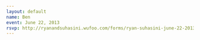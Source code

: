 ```yaml
---
layout: default
name: Ben
event: June 22, 2013
rsvp: http://ryanandsuhasini.wufoo.com/forms/ryan-suhasini-june-22-2013/
---
```

